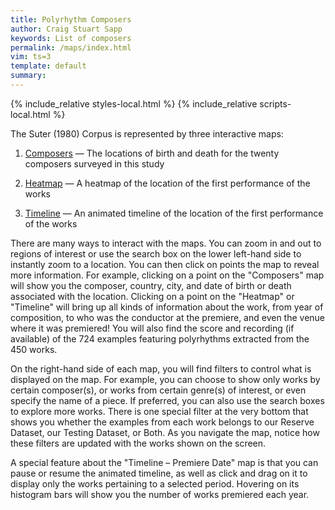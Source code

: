 ```yaml
---
title: Polyrhythm Composers
author: Craig Stuart Sapp
keywords: List of composers
permalink: /maps/index.html
vim: ts=3
template: default
summary: 
---
```


{% include_relative styles-local.html %}
{% include_relative scripts-local.html %}


The Suter (1980) Corpus is represented by three interactive maps:

1. <a target="_blank" href="https://epoudrier.carto.com/builder/74c170e5-eaf8-4b2c-8569-155af79d8f58/embed">Composers</a> &mdash; The locations of birth and death for the twenty composers surveyed in this study 

2. <a target="_blank" href="https://epoudrier.carto.com/builder/8fac6c78-605d-421a-ade2-8a1a2f0d2f6f/embed">Heatmap</a> &mdash; A heatmap of the location of the first performance of the works

3. <a target="_blank" href="https://epoudrier.carto.com/builder/63ad4d13-10d4-44c4-ae7f-80fbfc3d472d/embed">Timeline</a> &mdash; An animated timeline of the location of the first performance of the works

There are many ways to interact with the maps. You can zoom in and
out to regions of interest or use the search box on the lower
left-hand side to instantly zoom to a location. You can then click
on points the map to reveal more information. For example, clicking
on a point on the "Composers" map will show you the composer,
country, city, and date of birth or death associated with the
location. Clicking on a point on the "Heatmap" or "Timeline" will
bring up all kinds of information about the work, from year of
composition, to who was the conductor at the premiere, and even the
venue where it was premiered! You will also find the score and
recording (if available) of the 724 examples featuring polyrhythms
extracted from the 450 works.

On the right-hand side of each map, you will find filters to control
what is displayed on the map. For example, you can choose to show
only works by certain composer(s), or works from certain genre(s)
of interest, or even specify the name of a piece. If preferred, you
can also use the search boxes to explore more works. There is one
special filter at the very bottom that shows you whether the examples
from each work belongs to our Reserve Dataset, our Testing Dataset,
or Both. As you navigate the map, notice how these filters are
updated with the works shown on the screen.

A special feature about the "Timeline &ndash; Premiere Date" map is that
you can pause or resume the animated timeline, as well as click and
drag on it to display only the works pertaining to a selected period.
Hovering on its histogram bars will show you the number of works
premiered each year.


<div style="height:100px"></div>


